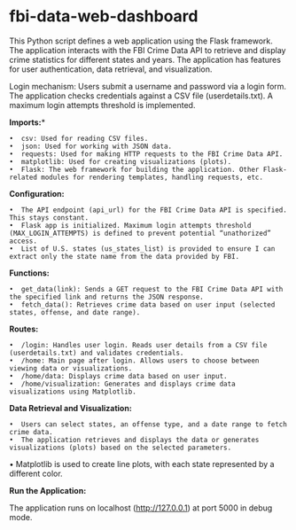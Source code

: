 # fbi-data-web-dashboard

This Python script defines a web application using the Flask framework. The application interacts with the FBI Crime Data API to retrieve and display crime statistics for different states and years. The application has features for user authentication, data retrieval, and visualization.

Login mechanism: Users submit a username and password via a login form. The application checks credentials against a CSV file (userdetails.txt). A maximum login attempts threshold is implemented.

**Imports:***

    •  csv: Used for reading CSV files.
    •  json: Used for working with JSON data.
    •  requests: Used for making HTTP requests to the FBI Crime Data API. 
    •  matplotlib: Used for creating visualizations (plots).
    •  Flask: The web framework for building the application. Other Flask-related modules for rendering templates, handling requests, etc.


**Configuration:**

    •  The API endpoint (api_url) for the FBI Crime Data API is specified. This stays constant.
    •  Flask app is initialized. Maximum login attempts threshold (MAX_LOGIN_ATTEMPTS) is defined to prevent potential “unathorized” access.
    •  List of U.S. states (us_states_list) is provided to ensure I can extract only the state name from the data provided by FBI.


**Functions:**

    •  get_data(link): Sends a GET request to the FBI Crime Data API with the specified link and returns the JSON response.
    •  fetch_data(): Retrieves crime data based on user input (selected states, offense, and date range).


**Routes:**

    •  /login: Handles user login. Reads user details from a CSV file (userdetails.txt) and validates credentials.
    •  /home: Main page after login. Allows users to choose between viewing data or visualizations.
    •  /home/data: Displays crime data based on user input.
    •  /home/visualization: Generates and displays crime data visualizations using Matplotlib.


**Data Retrieval and Visualization:**

    •  Users can select states, an offense type, and a date range to fetch crime data.
    •  The application retrieves and displays the data or generates visualizations (plots) based on the selected parameters.

•  Matplotlib is used to create line plots, with each state represented by a different color.

**Run the Application:**

The application runs on localhost (http://127.0.0.1) at port 5000 in debug mode.
